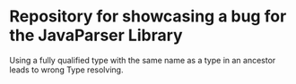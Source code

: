 # Repository for showcasing a bug for the JavaParser Library

Using a fully qualified type with the same name as a type in an ancestor leads to wrong Type resolving. 